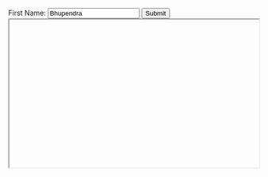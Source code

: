 <script src="https://ajax.googleapis.com/ajax/libs/jquery/3.4.1/jquery.min.js"></script>
<script src="../noname/scripts/main.js"></script>
 
<div id="d1">
 <label for="inpName">First Name: </label>
<input type="text" id="inpName" value="Bhupendra" /> <input type="button" value="Submit">
</div>

<div id="mydiv">
     <iframe id="frame" src="" width="100%" height="300">
     </iframe>
 </div>


